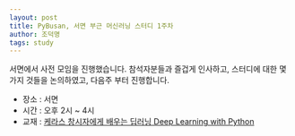 ```yaml
---
layout: post
title: PyBusan, 서면 부근 머신러닝 스터디 1주차
author: 조덕명
tags: study
---
```


서면에서 사전 모임을 진행했습니다. 참석자분들과 즐겁게 인사하고, 스터디에 대한 몇가지 것들을 논의하였고, 다음주 부터 진행합니다.

- 장소 : 서면
- 시간 : 오후 2시 ~ 4시
- 교재 : [케라스 창시자에게 배우는 딥러닝 Deep Learning with Python](https://www.aladin.co.kr/shop/wproduct.aspx?ItemId=170317445)
